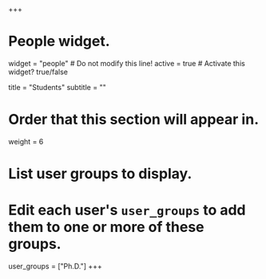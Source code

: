 +++
# People widget.
widget = "people"  # Do not modify this line!
active = true  # Activate this widget? true/false

title = "Students"
subtitle = ""

# Order that this section will appear in.
weight = 6

# List user groups to display.
#   Edit each user's `user_groups` to add them to one or more of these groups.
user_groups = ["Ph.D."]
+++
